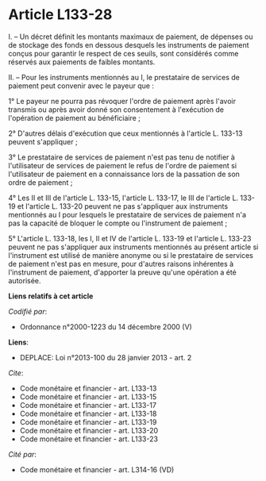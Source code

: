# Article L133-28

I. – Un décret définit les montants maximaux de paiement, de dépenses ou de stockage des fonds en dessous desquels les
instruments de paiement conçus pour garantir le respect de ces seuils, sont considérés comme réservés aux paiements de
faibles montants.

II. – Pour les instruments mentionnés au I, le prestataire de services de paiement peut convenir avec le payeur que :

1° Le payeur ne pourra pas révoquer l'ordre de paiement après l'avoir transmis ou après avoir donné son consentement à
l'exécution de l'opération de paiement au bénéficiaire ;

2° D'autres délais d'exécution que ceux mentionnés à l'article L. 133-13 peuvent s'appliquer ;

3° Le prestataire de services de paiement n'est pas tenu de notifier à l'utilisateur de services de paiement le refus de
l'ordre de paiement si l'utilisateur de paiement en a connaissance lors de la passation de son ordre de paiement ;

4° Les II et III de l'article L. 133-15, l'article L. 133-17, le III de l'article L. 133-19 et l'article L. 133-20 peuvent ne
pas s'appliquer aux instruments mentionnés au I pour lesquels le prestataire de services de paiement n'a pas la capacité de
bloquer le compte ou l'instrument de paiement ;

5° L'article L. 133-18, les I, II et IV de l'article L. 133-19 et l'article L. 133-23 peuvent ne pas s'appliquer aux
instruments mentionnés au présent article si l'instrument est utilisé de manière anonyme ou si le prestataire de services de
paiement n'est pas en mesure, pour d'autres raisons inhérentes à l'instrument de paiement, d'apporter la preuve qu'une
opération a été autorisée.

**Liens relatifs à cet article**

_Codifié par_:

  - Ordonnance n°2000-1223 du 14 décembre 2000 (V)

**Liens**:

  - DEPLACE: Loi n°2013-100 du 28 janvier 2013 - art. 2

_Cite_:

  - Code monétaire et financier - art. L133-13
  - Code monétaire et financier - art. L133-15
  - Code monétaire et financier - art. L133-17
  - Code monétaire et financier - art. L133-18
  - Code monétaire et financier - art. L133-19
  - Code monétaire et financier - art. L133-20
  - Code monétaire et financier - art. L133-23

_Cité par_:

  - Code monétaire et financier - art. L314-16 (VD)
